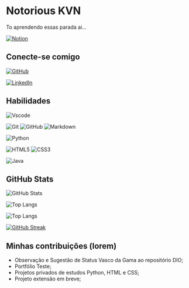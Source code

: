 # Notorious KVN
To aprendendo essas parada ai...

[![Notion](https://img.shields.io/badge/Notion-%23000000.svg?style=for-the-badge&logo=notion&logoColor=white)](https://www.notion.so/170a2ec4b56a4d2fab35ba6ac488bf34?pvs=16)

## Conecte-se comigo
[![GitHub](https://img.shields.io/badge/GitHub-100000?style=for-the-badge&logo=github&logoColor=white)](https://github.com/notoriousknv)

[![LinkedIn](https://img.shields.io/badge/LinkedIn-0077B5?style=for-the-badge&logo=linkedin&logoColor=white)](https://www.linkedin.com/in/Kevin-Zambon-67255b297/)


## Habilidades
![Vscode](https://img.shields.io/badge/Vscode-007ACC?style=for-the-badge&logo=visual-studio-code&logoColor=white)

![Git](https://img.shields.io/badge/GIT-E44C30?style=for-the-badge&logo=git&logoColor=white)
![GitHub](https://img.shields.io/badge/GitHub-100000?style=for-the-badge&logo=github&logoColor=white)
![Markdown](https://img.shields.io/badge/Markdown-000?style=for-the-badge&logo=markdown)

![Python](https://img.shields.io/badge/python-3670A0?style=for-the-badge&logo=python&logoColor=ffdd54)

![HTML5](https://img.shields.io/badge/HTML5-E34F26?style=for-the-badge&logo=html5&logoColor=white)
![CSS3](https://img.shields.io/badge/CSS3-1572B6?style=for-the-badge&logo=css3&logoColor=white)

![Java](https://img.shields.io/badge/java-%23ED8B00.svg?style=for-the-badge&logo=openjdk&logoColor=white)


## GitHub Stats

![GitHub Stats](https://github-readme-stats.vercel.app/api?username=notoriouskvn&theme=transparent&bg_color=000&border_color=30A3DC&show_icons=true&icon_color=30A3DC&title_color=E94D5F&text_color=FFF)

![Top Langs](https://github-readme-stats-git-masterrstaa-rickstaa.vercel.app/api/top-langs/?username=notoriouskvn&bg_color=000&border_color=30A3DC&title_color=E94D5F&text_color=FFF)

![Top Langs](https://github-readme-stats-git-masterrstaa-rickstaa.vercel.app/api/top-langs/?username=notoriouskvn&layout=compact&bg_color=000&border_color=30A3DC&title_color=E94D5F&text_color=FFF)

[![GitHub Streak](https://streak-stats.demolab.com/?user=notoriouskvn&theme=bear&background=000&border=30A3DC&dates=FFF)](https://git.io/streak-stats)

## Minhas contribuições (lorem)

- Observação e Sugestão de Status Vasco da Gama ao repositório DIO;
- Portfólio Teste;
- Projetos privados de estudos Python, HTML e CSS;
- Projeto extensão em breve;
